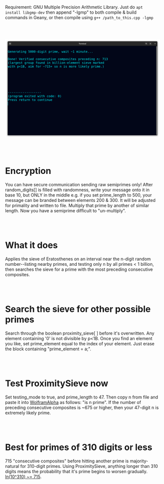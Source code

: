 Requirement: GNU Multiple Precision Arithmetic Library.
Just do ```apt install libgmp-dev``` then append "-lgmp" to both compile & build
commands in Geany, or then compile using ```g++ /path_to_this.cpp -lgmp```

<br>
<br>

<p align="center">
  <img src="https://raw.githubusercontent.com/compromise-evident/ProximitySieve/main/Other/Terminal_1e7e80a733141b26347773097d387d7af7f1352f0ebeac197513aef59582e1b1.png">
</p>

<br>
<br>

# Encryption

You can have secure communication sending raw semiprimes only!
After random_digits[] is filled with randomness, write your message
onto it in base 10, but ONLY in the middle e.g. if you set prime_length to 500,
your message can be branded between elements 200 & 300. It will be adjusted for
primality and written to file. Multiply that prime by another of similar length.
Now you have a semiprime difficult to "un-multiply".

<br>
<br>

# What it does

Applies the sieve of Eratosthenes on an  interval near the n-digit
random number--listing nearby primes, and testing only n by all primes < 1 billion,
then searches the sieve for a prime with the most preceding consecutive composites.

<br>
<br>

# Search the sieve for other possible primes

Search through the boolean proximity_sieve[ ] before it's overwritten.
Any element containing '0' is not divisible by p<1B. Once you find an element
you like, set prime_element equal to the index of your element.
Just erase the block containing "prime_element = a;".

<br>
<br>

# Test ProximitySieve now

Set testing_mode to true, and prime_length to 47.
Then copy n from file and paste it into [WolframAlpha](https://www.wolframalpha.com/)
as follows: "is n prime". If the number of preceding consecutive composites
is ~675 or higher, then your 47-digit n is extremely likely prime.

<br>
<br>

# Best for primes of 310 digits or less

715 "consecutive composites" before hitting another prime is
majority-natural for 310-digit primes.
Using ProximitySieve, anything longer than 310 digits means the probability
that it's prime begins to worsen gradually.
[ln(10^310) ~= 715](https://www.wolframalpha.com/input?i=natural+log+of+%2810%5E310%29).
